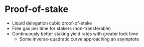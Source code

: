 # Proof-of-stake


- Liquid delegation cubic proof-of-stake
- Free gas per time for stakers (non-transferable)
- Continuously better staking yield rates with greater lock time
    - Some inverse-quadratic curve approaching an asymptote
    